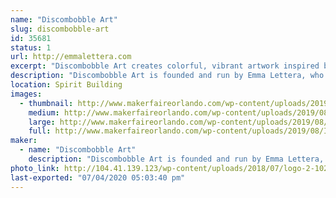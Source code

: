 ```yaml
---
name: "Discombobble Art"
slug: discombobble-art
id: 35681
status: 1
url: http://emmalettera.com
excerpt: "Discombobble Art creates colorful, vibrant artwork inspired by pop culture, fashion photography, and the fantasy genre. While primarily working with digital media and watercolor, Disombobble also experiments with various other materials that include gouache, resin casting, wire wrapping, and linoleum printing to create prints, jewelry, and apparel. "
description: "Discombobble Art is founded and run by Emma Lettera, who's background is primarily in graphic design. Using her design background, under the Discombobble brand, Emma creates colorful, vibrant artwork inspired by pop culture, fashion photography, and the fantasy genre. While she primarily works with digital media and watercolor, she also experiments with various other materials that include gouache, resin casting, wire wrapping, and linoleum printing to create prints, jewelry, and apparel. When exhibiting at events, Emma regularly sketches to demonstrate the use of different materials and drawing techniques for anyone who is curious and loves answering any questions about the creative field."
location: Spirit Building
images:
  - thumbnail: http://www.makerfaireorlando.com/wp-content/uploads/2019/08/IMG_20190415_153738_307.jpg
    medium: http://www.makerfaireorlando.com/wp-content/uploads/2019/08/IMG_20190415_153738_307.jpg
    large: http://www.makerfaireorlando.com/wp-content/uploads/2019/08/IMG_20190415_153738_307.jpg
    full: http://www.makerfaireorlando.com/wp-content/uploads/2019/08/IMG_20190415_153738_307.jpg
maker:
  - name: "Discombobble Art"
    description: "Discombobble Art is founded and run by Emma Lettera, who's background is primarily in graphic design. Using her design background, under the Discombobble brand, Emma creates colorful, vibrant artwork inspired by pop culture, fashion photography, and the fantasy genre. While she primarily works with digital media and watercolor, she also experiments with various other materials that include gouache, resin casting, wire wrapping, and linoleum printing to create prints, jewelry, and apparel. "
photo_link: http://104.41.139.123/wp-content/uploads/2018/07/logo-2-1024x1024.png
last-exported: "07/04/2020 05:03:40 pm"
---
```

